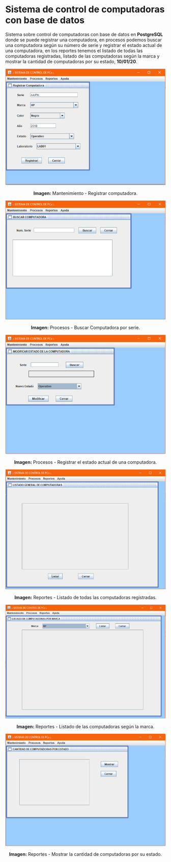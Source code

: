 # Sistema de control de computadoras con base de datos
Sistema sobre control de computadoras con base de datos en **PostgreSQL** donde se puede registrar una computadora, en procesos podemos buscar una computadora según su número de serie y registrar el estado actual de una computadora, en los reportes tenemos el listado de todas las computadoras registradas, listado de las computadoras según la marca y mostrar la cantidad de computadoras por su estado, **10/01/20**.

<div align="center">
<img src="src/media/mantenimiento-1.png">
<p><strong>Imagen:</strong> Mantenimiento - Registrar computadora.</p>
</div>

<div align="center">
<img src="src/media/procesos-1.png">
<p><strong>Imagen:</strong> Procesos - Buscar Computadora por serie.</p>
</div>

<div align="center">
<img src="src/media/procesos-2.png">
<p><strong>Imagen:</strong> Procesos - Registrar el estado actual de una computadora.</p>
</div>

<div align="center">
<img src="src/media/reportes-1.png">
<p><strong>Imagen:</strong> Reportes - Listado de todas las computadoras registradas.</p>
</div>

<div align="center">
<img src="src/media/reportes-2.png">
<p><strong>Imagen:</strong> Reportes - Listado de las computadoras según la marca.</p>
</div>

<div align="center">
<img src="src/media/reportes-3.png">
<p><strong>Imagen:</strong> Reportes - Mostrar la cantidad de computadoras por su estado.</p>
</div>
